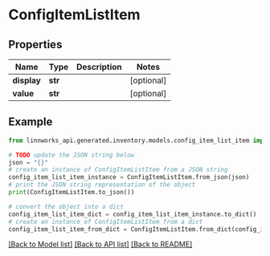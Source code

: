 # ConfigItemListItem


## Properties

Name | Type | Description | Notes
------------ | ------------- | ------------- | -------------
**display** | **str** |  | [optional] 
**value** | **str** |  | [optional] 

## Example

```python
from linnworks_api.generated.inventory.models.config_item_list_item import ConfigItemListItem

# TODO update the JSON string below
json = "{}"
# create an instance of ConfigItemListItem from a JSON string
config_item_list_item_instance = ConfigItemListItem.from_json(json)
# print the JSON string representation of the object
print(ConfigItemListItem.to_json())

# convert the object into a dict
config_item_list_item_dict = config_item_list_item_instance.to_dict()
# create an instance of ConfigItemListItem from a dict
config_item_list_item_from_dict = ConfigItemListItem.from_dict(config_item_list_item_dict)
```
[[Back to Model list]](../README.md#documentation-for-models) [[Back to API list]](../README.md#documentation-for-api-endpoints) [[Back to README]](../README.md)


